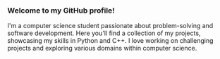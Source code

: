 ### Welcome to my GitHub profile! 

I'm a computer science student passionate about problem-solving and software development. Here you'll find a collection of my projects, showcasing my skills in Python and C++. I love working on challenging projects and exploring various domains within computer science.

<!--
**SamuelCr99/SamuelCr99** is a ✨ _special_ ✨ repository because its `README.md` (this file) appears on your GitHub profile.

Here are some ideas to get you started:

- 🔭 I’m currently working on ...
- 🌱 I’m currently learning ...
- 👯 I’m looking to collaborate on ...
- 🤔 I’m looking for help with ...
- 💬 Ask me about ...
- 📫 How to reach me: ...
- 😄 Pronouns: ...
- ⚡ Fun fact: ...
-->
